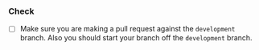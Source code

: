 ### Check

- [ ] Make sure you are making a pull request against the `development` branch. Also you should start your branch off the `development` branch.
